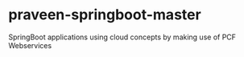 # praveen-springboot-master
SpringBoot applications using cloud concepts by making use of PCF Webservices
